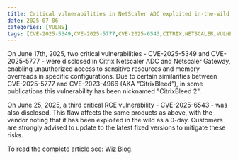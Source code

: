 ```yaml
---
title: Critical vulnerabilities in NetScaler ADC exploited in-the-wild everything you need to know
date: 2025-07-06
categories: [VULNS]
tags: [CVE-2025-5349,CVE-2025-5777,CVE-2025-6543,CITRIX,NETSCALER,VULNERABILITIES]
---
```


On June 17th, 2025, two critical vulnerabilities - CVE-2025-5349 and CVE-2025-5777 - were disclosed in Citrix Netscaler ADC and Netscaler Gateway, enabling unauthorized access to sensitive resources and memory overreads in specific configurations. Due to certain similarities between CVE-2025-5777 and CVE-2023-4966 (AKA “CitrixBleed”), in some publications this vulnerability has been nicknamed "CitrixBleed 2".

On June 25, 2025, a third critical RCE vulnerability - CVE-2025-6543 - was also disclosed. This flaw affects the same products as above, with the vendor noting that it has been exploited in the wild as a 0-day. Customers are strongly advised to update to the latest fixed versions to mitigate these risks.

To read the complete article see: [Wiz Blog](https://www.wiz.io/blog/critical-vulnerabilities-netscaler-adc-exploited-in-the-wild-cve-2025-5777).